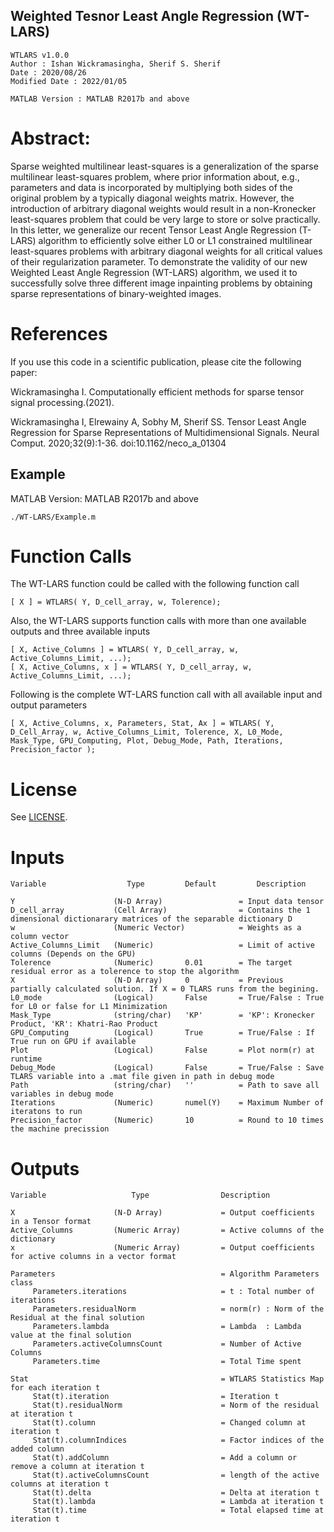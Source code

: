 ## Weighted Tesnor Least Angle Regression (WT-LARS)

    WTLARS v1.0.0
    Author : Ishan Wickramasingha, Sherif S. Sherif
    Date : 2020/08/26
    Modified Date : 2022/01/05

    MATLAB Version : MATLAB R2017b and above

# Abstract:
Sparse weighted multilinear least-squares is a generalization of the sparse multilinear least-squares problem, where prior information about, e.g., parameters and data is incorporated by multiplying both sides of the original problem by a typically diagonal weights matrix. However, the introduction of arbitrary diagonal weights would result in a non-Kronecker least-squares problem that could be very large to store or solve practically. In this letter, we generalize our recent Tensor Least Angle Regression (T-LARS) algorithm to efficiently solve either L0 or L1 constrained multilinear least-squares problems with arbitrary diagonal weights for all critical values of their regularization parameter. To demonstrate the validity of our new Weighted Least Angle Regression (WT-LARS) algorithm, we used it to successfully solve three different image inpainting problems by obtaining sparse representations of binary-weighted images. 

# References

If you use this code in a scientific publication, please cite the following paper:

 Wickramasingha I. Computationally efficient methods for sparse tensor signal processing.(2021).

 Wickramasingha I, Elrewainy A, Sobhy M, Sherif SS. Tensor Least Angle Regression for Sparse Representations of Multidimensional Signals. Neural Comput. 2020;32(9):1-36. doi:10.1162/neco_a_01304 

 ## Example

MATLAB Version: MATLAB R2017b and above

    ./WT-LARS/Example.m

# Function Calls

The WT-LARS function could be called with the following function call

    [ X ] = WTLARS( Y, D_cell_array, w, Tolerence);

 Also, the WT-LARS supports function calls with more than one available outputs and three available inputs
 
    [ X, Active_Columns ] = WTLARS( Y, D_cell_array, w, Active_Columns_Limit, ...);
    [ X, Active_Columns, x ] = WTLARS( Y, D_cell_array, w, Active_Columns_Limit, ...);

Following is the complete WT-LARS function call with all available input and output parameters

    [ X, Active_Columns, x, Parameters, Stat, Ax ] = WTLARS( Y, D_Cell_Array, w, Active_Columns_Limit, Tolerence, X, L0_Mode, Mask_Type, GPU_Computing, Plot, Debug_Mode, Path, Iterations, Precision_factor );

# License

See [LICENSE](LICENSE).

# Inputs 
    Variable                  Type         Default         Description

    Y                      (N-D Array)                 = Input data tensor
    D_cell_array           (Cell Array)                = Contains the 1 dimensional dictionarary matrices of the separable dictionary D
    w                      (Numeric Vector)            = Weights as a column vector
    Active_Columns_Limit   (Numeric)                   = Limit of active columns (Depends on the GPU)
    Tolerence              (Numeric)       0.01        = The target residual error as a tolerence to stop the algorithm
    X                      (N-D Array)     0           = Previous partially calculated solution. If X = 0 TLARS runs from the begining.
    L0_mode                (Logical)       False       = True/False : True for L0 or false for L1 Minimization
    Mask_Type              (string/char)   'KP'        = 'KP': Kronecker Product, 'KR': Khatri-Rao Product
    GPU_Computing          (Logical)       True        = True/False : If True run on GPU if available
    Plot                   (Logical)       False       = Plot norm(r) at runtime
    Debug_Mode             (Logical)       False       = True/False : Save TLARS variable into a .mat file given in path in debug mode
    Path                   (string/char)   ''          = Path to save all variables in debug mode
    Iterations             (Numeric)       numel(Y)    = Maximum Number of iteratons to run
    Precision_factor       (Numeric)       10          = Round to 10 times the machine precission 


# Outputs  

    Variable                   Type                Description

    X                      (N-D Array)             = Output coefficients in a Tensor format 
    Active_Columns         (Numeric Array)         = Active columns of the dictionary
    x                      (Numeric Array)         = Output coefficients for active columns in a vector format

    Parameters                                     = Algorithm Parameters class
         Parameters.iterations                     = t : Total number of iterations 
         Parameters.residualNorm                   = norm(r) : Norm of the Residual at the final solution
         Parameters.lambda                         = Lambda  : Lambda value at the final solution
         Parameters.activeColumnsCount             = Number of Active Columns
         Parameters.time                           = Total Time spent

    Stat                                           = WTLARS Statistics Map for each iteration t
         Stat(t).iteration                         = Iteration t
         Stat(t).residualNorm                      = Norm of the residual at iteration t 
         Stat(t).column                            = Changed column at iteration t  
         Stat(t).columnIndices                     = Factor indices of the added column
         Stat(t).addColumn                         = Add a column or remove a column at iteration t   
         Stat(t).activeColumnsCount                = length of the active columns at iteration t 
         Stat(t).delta                             = Delta at iteration t
         Stat(t).lambda                            = Lambda at iteration t
         Stat(t).time                              = Total elapsed time at iteration t
